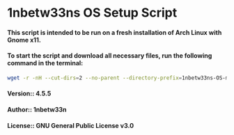 # 1nbetw33ns OS Setup Script
#### This script is intended to be run on a fresh installation of Arch Linux with Gnome x11.
#### To start the script and download all necessary files, run the following command in the terminal:
```sh
wget -r -nH --cut-dirs=2 --no-parent --directory-prefix=1nbetw33ns-OS-main/ https://github.com/1nbetw33n/1nbetw33ns-OS/archive/main.zip && cd 1nbetw33ns-OS-main/src/script/ && bash install.sh
```
#### Version::  4.5.5
#### Author::   1nbetw33n
#### License::  GNU General Public License v3.0